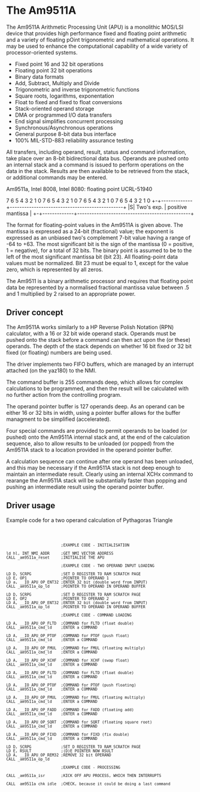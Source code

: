 # The Am9511A

The Am9511A Arithmetic Processing Unit (APU) is a monolithic MOS/LSI device that provides high performance fixed and floating point arithmetic and a variety of floating pOint trigonometric and mathematical operations. It may be used to enhance the computational capability of a wide variety of processor-oriented systems. 

- Fixed point 16 and 32 bit operations
- Floating point 32 bit operations
- Binary data formats
- Add, Subtract, Multiply and Divide
- Trigonometric and inverse trigonometric functions
- Square roots, logarithms, exponentation
- Float to fixed and fixed to float conversions
- Stack-oriented operand storage
- DMA or programmed I/O data transfers
- End signal simplifies concurrent processing
- Synchronous/Asynchronous operations
- General purpose 8-bit data bus interface
- 100% MIL-STD-883 reliability assurance testing

All transfers, including operand, result, status and command information, take place over an 8-bit bidirectional data bus. Operands are pushed onto an internal stack and a command is issued to perform operations on the data in the stack. Results are then available to be retrieved from the stack, or additional commands may be entered.

Am9511a, Intel 8008, Intel 8080: floating point UCRL-51940

 7 6 5 4 3 2 1 0 7 6 5 4 3 2 1 0 7 6 5 4 3 2 1 0 7 6 5 4 3 2 1 0
+-+-------------+-----------------------------------------------+
|S|  Two's exp. |                 positive mantissa             |
+-+-------------+-----------------------------------------------+


The format for floating-point values in the Am9511A is given above. The mantissa is expressed as a 24-bit (fractional) value; the exponent is expressed as an unbiased two's complement 7-bit value having a range of -64 to +63. The most significant bit is the sign of the mantissa (0 = positive, 1 = negative), for a total of 32 bits. The binary point is assumed to be to the left of the most significant mantissa bit (bit 23). All floating-point data values must be normalized. Bit 23 must be equal to 1, except for the value zero, which is represented by all zeros.

The Am9511 is a binary arithmetic processor and requires that floating point data be represented by a normalised fractional mantissa value between .5 and 1 multiplied by 2 raised to an appropriate power.

## Driver concept

The Am9511A works similarly to a HP Reverse Polish Notation (RPN) calculator, with a 16 or 32 bit wide operand stack. Operands must be pushed onto the stack before a command can then act upon the (or these) operands. The depth of the stack depends on whether 16 bit fixed or 32 bit fixed (or floating) numbers are being used.

The driver implements two FIFO buffers, which are managed by an interrupt attached (on the yaz180) to the NMI.

The command buffer is 255 commands deep, which allows for complex calculations to be programmed, and then the result will be calculated with no further action from the controlling program.

The operand pointer buffer is 127 operands deep. As an operand can be either 16 or 32 bits in width, using a pointer buffer allows for the buffer managment to be simplified (accelerated).

Four special commands are provided to permit operands to be loaded (or pushed) onto the Am9511A internal stack and, at the end of the calculation sequence, also to allow results to be unloaded (or popped) from the Am9511A stack to a location provided in the operand pointer buffer.

A calculation sequence can continue after one operand has been unloaded, and this may be necessary if the Am9511A stack is not deep enough to maintain an intermediate result. Clearly using an internal XCHx command to rearange the Am9511A stack will be substantially faster than popping and pushing an intermediate result using the operand pointer buffer.

## Driver usage

Example code for a two operand calculation of Pythagoras Triangle

<code>

                            ;EXAMPLE CODE - INITIALISATION

    ld hl, INT_NMI_ADDR     ;GET NMI VECTOR ADDRESS
    CALL _am9511a_reset     ;INITIALISE THE APU

                            ;EXAMPLE CODE - TWO OPERAND INPUT LOADING 

    LD D, SCRPG             ;SET D REGISTER TO RAM SCRATCH PAGE
    LD E, OP1               ;POINTER TO OPERAND 1
    LD a, __IO_APU_OP_ENT32 ;ENTER 32 bit (double word from INPUT)
    CALL _am9511a_op_ld     ;POINTER TO OPERAND IN OPERAND BUFFER

    LD D, SCRPG             ;SET D REGISTER TO RAM SCRATCH PAGE
    LD E, OP2               ;POINTER TO OPERAND 2
    LD A, __IO_APU_OP_ENT32 ;ENTER 32 bit (double word from INPUT)
    CALL _am9511a_op_ld     ;POINTER TO OPERAND IN OPERAND BUFFER

                            ;EXAMPLE CODE - COMMAND LOADING
                            
    LD A, __IO_APU_OP_FLTD  ;COMMAND for FLTD (float double)
    CALL _am9511a_cmd_ld    ;ENTER a COMMAND

    LD A, __IO_APU_OP_PTOF  ;COMMAND for PTOF (push float)
    CALL _am9511a_cmd_ld    ;ENTER a COMMAND

    LD A, __IO_APU_OP_FMUL  ;COMMAND for FMUL (floating multiply)
    CALL _am9511a_cmd_ld    ;ENTER a COMMAND

    LD A, __IO_APU_OP_XCHF  ;COMMAND for XCHF (swap float)
    CALL _am9511a_cmd_ld    ;ENTER a COMMAND

    LD A, __IO_APU_OP_FLTD  ;COMMAND for FLTD (float double)
    CALL _am9511a_cmd_ld    ;ENTER a COMMAND

    LD A, __IO_APU_OP_PTOF  ;COMMAND for PTOF (push floating)
    CALL _am9511a_cmd_ld    ;ENTER a COMMAND

    LD A, __IO_APU_OP_FMUL  ;COMMAND for FMUL (floating multiply)
    CALL _am9511a_cmd_ld    ;ENTER a COMMAND

    LD A, __IO_APU_OP_FADD  ;COMMAND for FADD (floating add)
    CALL _am9511a_cmd_ld    ;ENTER a COMMAND

    LD A, __IO_APU_OP_SQRT  ;COMMAND for SQRT (floating square root)
    CALL _am9511a_cmd_ld    ;ENTER a COMMAND

    LD A, __IO_APU_OP_FIXD  ;COMMAND for FIXD (fix double)
    CALL _am9511a_cmd_ld    ;ENTER a COMMAND

    LD D, SCRPG             ;SET D REGISTER TO RAM SCRATCH PAGE
    LD E, RSULT             ;(D)E POINTER NOW RSULT
    LD A, __IO_APU_OP_REM32 ;REMOVE 32 bit OPERAND
    CALL _am9511a_op_ld

                            ;EXAMPLE CODE - PROCESSING
                            
    CALL _am9511a_isr       ;KICK OFF APU PROCESS, WHICH THEN INTERRUPTS

    CALL _am9511a_chk_idle  ;CHECK, because it could be doing a last command

</code>

